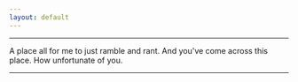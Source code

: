 ```yaml
---
layout: default
---
```


---

A place all for me to just ramble and rant. And you've come across this place. How unfortunate of you.

---
